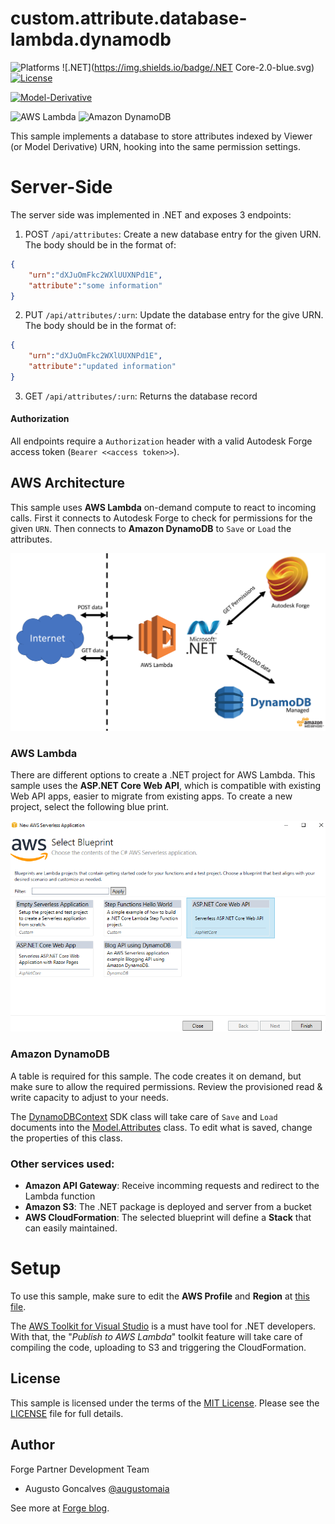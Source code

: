 # custom.attribute.database-lambda.dynamodb

![Platforms](https://img.shields.io/badge/platform-Windows-lightgray.svg)
![.NET](https://img.shields.io/badge/.NET Core-2.0-blue.svg)
[![License](http://img.shields.io/:license-mit-blue.svg)](http://opensource.org/licenses/MIT)

[![Model-Derivative](https://img.shields.io/badge/Model%20Derivative-v2-green.svg)](http://developer.autodesk.com/)

![AWS Lambda](https://img.shields.io/badge/AWS-Lambda-blue.svg)
![Amazon DynamoDB](https://img.shields.io/badge/Amazon-DynamoDBv2-blue.svg)

This sample implements a database to store attributes indexed by Viewer (or Model Derivative) URN, hooking into the same permission settings.

# Server-Side

The server side was implemented in .NET and exposes 3 endpoints:

  1. POST `/api/attributes`: Create a new database entry for the given URN. The body should be in the format of:

  ```JSON
  {
      "urn":"dXJuOmFkc2WXlUUXNPd1E",
      "attribute":"some information"
  } 
  ```
     
  2. PUT `/api/attributes/:urn`: Update the database entry for the give URN. The body should be in the format of:

  ```JSON
  {
      "urn":"dXJuOmFkc2WXlUUXNPd1E",
      "attribute":"updated information"
  } 
  ```
     
  3. GET `/api/attributes/:urn`: Returns the database record

#### Authorization

All endpoints require a `Authorization` header with a valid Autodesk Forge access token (`Bearer <<access token>>`). 

## AWS Architecture

This sample uses **AWS Lambda** on-demand compute to react to incoming calls. First it connects to Autodesk Forge to check for permissions for the given `URN`. Then connects to **Amazon DynamoDB** to `Save` or `Load` the attributes.

![Overview](sample_architecture.png)

### AWS Lambda

There are different options to create a .NET project for AWS Lambda. This sample uses the **ASP.NET Core Web API**, which is compatible with existing Web API apps, easier to migrate from existing apps. To create a new project, select the following blue print.

![AWS Lambda Blueprint](vs_new_project.png)

### Amazon DynamoDB

A table is required for this sample. The code creates it on demand, but make sure to allow the required permissions. Review the provisioned read & write capacity to adjust to your needs. 

The [DynamoDBContext](https://docs.aws.amazon.com/pt_br/amazondynamodb/latest/developerguide/DotNetDynamoDBContext.html) SDK class will take care of `Save` and `Load` documents into the [Model.Attributes](blob/master/CustomAttributes/CustomAttributes/Model/Attributes.cs) class. To edit what is saved, change the properties of this class.

### Other services used:

 - **Amazon API Gateway**: Receive incomming requests and redirect to the Lambda function
 - **Amazon S3**: The .NET package is deployed and server from a bucket
 - **AWS CloudFormation**: The selected blueprint will define a **Stack** that can easily maintained.

# Setup

To use this sample, make sure to edit the **AWS Profile** and **Region** at [this file](blob/master/CustomAttributes/CustomAttributes/aws-lambda-tools-defaults.json).

The [AWS Toolkit for Visual Studio](https://aws.amazon.com/visualstudio/) is a must have tool for .NET developers. With that, the "*Publish to AWS Lambda*" toolkit feature will take care of compiling the code, uploading to S3 and triggering the CloudFormation. 

## License

This sample is licensed under the terms of the [MIT License](http://opensource.org/licenses/MIT). Please see the [LICENSE](LICENSE) file for full details.

## Author

Forge Partner Development Team

- Augusto Goncalves [@augustomaia](https://twitter.com/augustomaia)

See more at [Forge blog](https://forge.autodesk.com/blog).
